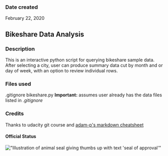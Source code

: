 ### Date created
February 22, 2020
## Bikeshare Data Analysis

### Description
This is an interactive python script for querying bikeshare sample data. After selecting a city, user can produce summary data cut by month and or day of week, with an option to review individual rows. 

### Files used
.gitignore
bikeshare.py
**Important:** assumes user already has the data files listed in *.gitignore*

### Credits
Thanks to udacity git course and [adam-p's markdown cheatsheet](https://github.com/adam-p/markdown-here/wiki/Markdown-Cheatsheet)

#### Official Status
!["Illustration of animal seal giving thumbs up with text 'seal of approval'"](https://ctl.s6img.com/society6/img/43AFqtwodWUq0-ix82NS3Kt46fc/w_700/prints/~artwork/s6-0086/a/33944273_9323884/~~/seal-of-approval-fa8-prints.jpg?wait=0&attempt=0 "Seal of Approval")

